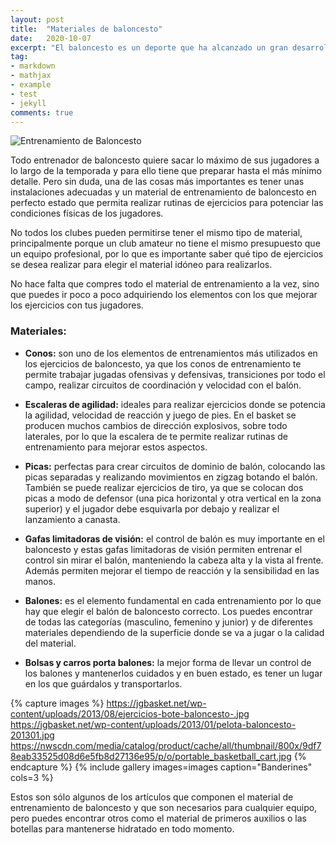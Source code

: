 ```yaml
---
layout: post
title:  "Materiales de baloncesto"
date:   2020-10-07
excerpt: "El baloncesto es un deporte que ha alcanzado un gran desarrollo y popularidad en todo el planeta, siendo actualmente una de las prácticas deportivas más influyentes y relevantes a nivel global."
tag:
- markdown 
- mathjax
- example
- test
- jekyll
comments: true
---
```


![Entrenamiento de Baloncesto](https://www.mundosilbato.es/media/wysiwyg/blog6/entrenamiento-baloncesto.jpg)

Todo entrenador de baloncesto quiere sacar lo máximo de sus jugadores a lo largo de la temporada y para ello tiene que preparar hasta el más mínimo detalle. Pero sin duda, una de las cosas más importantes es tener unas instalaciones adecuadas y un material de entrenamiento de baloncesto en perfecto estado que permita realizar rutinas de ejercicios para potenciar las condiciones físicas de los jugadores.

No todos los clubes pueden permitirse tener el mismo tipo de material, principalmente porque un club amateur no tiene el mismo presupuesto que un equipo profesional, por lo que es importante saber qué tipo de ejercicios se desea realizar para elegir el material idóneo para realizarlos.

No hace falta que compres todo el material de entrenamiento a la vez, sino que puedes ir poco a poco adquiriendo los elementos con los que mejorar los ejercicios con tus jugadores.

### Materiales:

* **Conos:** son uno de los elementos de entrenamientos más utilizados en los ejercicios de baloncesto, ya que los conos de entrenamiento te permite trabajar jugadas ofensivas y defensivas, transiciones por todo el campo, realizar circuitos de coordinación y velocidad con el balón.

* **Escaleras de agilidad:** ideales para realizar ejercicios donde se potencia la agilidad, velocidad de reacción y juego de pies. En el basket se producen muchos cambios de dirección explosivos, sobre todo laterales, por lo que la escalera de te permite realizar rutinas de entrenamiento para mejorar estos aspectos.

* **Picas:** perfectas para crear circuitos de dominio de balón, colocando las picas separadas y realizando movimientos en zigzag botando el balón. También se puede realizar ejercicios de tiro, ya que se colocan dos picas a modo de defensor (una pica horizontal y otra vertical en la zona superior) y el jugador debe esquivarla por debajo y realizar el lanzamiento a canasta.

* **Gafas limitadoras de visión:** el control de balón es muy importante en el baloncesto y estas gafas limitadoras de visión permiten entrenar el control sin mirar el balón, manteniendo la cabeza alta y la vista al frente. Además permiten mejorar el tiempo de reacción y la sensibilidad en las manos.

* **Balones:** es el elemento fundamental en cada entrenamiento por lo que hay que elegir el balón de baloncesto correcto. Los puedes encontrar de todas las categorías (masculino, femenino y junior) y de diferentes materiales dependiendo de la superficie donde se va a jugar o la calidad del material.

* **Bolsas y carros porta balones:** la mejor forma de llevar un control de los balones y mantenerlos cuidados y en buen estado, es tener un lugar en los que guárdalos y transportarlos.

{% capture images %} 
https://jgbasket.net/wp-content/uploads/2013/08/ejercicios-bote-baloncesto-.jpg
https://jgbasket.net/wp-content/uploads/2013/01/pelota-baloncesto-201301.jpg
https://nwscdn.com/media/catalog/product/cache/all/thumbnail/800x/9df78eab33525d08d6e5fb8d27136e95/p/o/portable_basketball_cart.jpg
{% endcapture %} 
{% include gallery images=images caption="Banderines" cols=3 %}

Estos son sólo algunos de los artículos que componen el material de entrenamiento de baloncesto y que son necesarios para cualquier equipo, pero puedes encontrar otros como el material de primeros auxilios o las botellas para mantenerse hidratado en todo momento.
